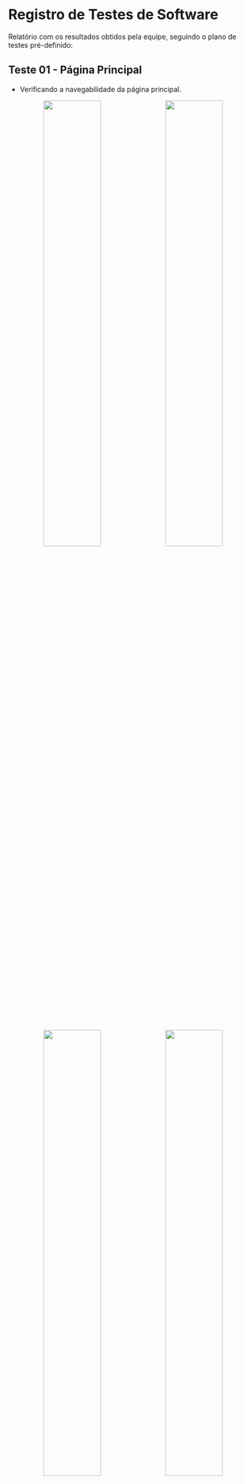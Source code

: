 # Registro de Testes de Software

<p>Relatório com os resultados obtidos pela equipe, seguindo o plano de testes pré-definido:</p>

## Teste 01 - Página Principal
* Verificando a navegabilidade da página principal.

<div align = center>
  <img src= "https://user-images.githubusercontent.com/108690900/203115968-261f6586-ad8d-4a58-a784-4561fa7d7f32.png" width=48%>
  <img src= "https://user-images.githubusercontent.com/108690900/203119888-0c764312-610a-4d59-9a6f-204a16be7677.png" width=48%>
  <img src= "https://user-images.githubusercontent.com/108690900/203119907-1e4b4754-f01d-4f93-9e5a-aed29a9ffbb9.png" width=48%>
  <img src= "https://user-images.githubusercontent.com/108690900/203119924-cbaa458a-d346-422c-9153-adbe10707fa9.png" width=48%>
</div> <br>

## Teste 02/03 - Formulário com Informações e Avaliador de Senhas
### Testar se o formulário recebe os dados corretamente para usá-los no verificador de senhas.

* Caso de senha forte que atende todos os requisitos, alimentando o formulário com os dados básicos do usuário.

<img src= "https://user-images.githubusercontent.com/108690900/203125639-4952402a-e2db-484e-b6e7-9b6f5331a6c7.png" width=80%> <br>

* Caso de senha fraca que não atende nenhum dos requisitos.

<img src= "https://user-images.githubusercontent.com/108690900/203124641-b40e76da-5de1-460c-8900-069678dd05d0.png" width=80%> <br>

* Caso de senha forte que atende todos os requisitos.

<img src= "https://user-images.githubusercontent.com/108690900/203125151-a7f3c8ce-5761-45a7-9b50-682a7caa5b07.png" width=80%> <br>

* Caso de senha muito comum com histórico de vazamento.

<img src= "https://user-images.githubusercontent.com/108690900/203125628-25e4309a-f347-42f8-b21f-7d4e9f01fc02.png" width=80%> <br>

## Teste 04 - Gerador de Senhas

* Testar o gerador de senhas com todos os opcionais.

<div align = center>
  <img src= "https://user-images.githubusercontent.com/108690900/203188918-5d5ddaf5-32ec-4242-8a51-eb47902c6b3d.png" width=48%>
  <img src= "https://user-images.githubusercontent.com/108690900/203188904-5484e169-7048-4d0c-bf3a-612b00876723.png" width=48%>
  <img src= "https://user-images.githubusercontent.com/108690900/203188938-7231d082-046c-436d-a15e-104839c0f4bb.png" width=48%>
  <img src= "https://user-images.githubusercontent.com/108690900/203188945-1d82cc44-dfde-40cd-a97f-b9d87de25bec.png" width=48%>
</div>

## Teste 05 - Portal de Notícias

* Testar a navegabilidade do portal de notícias.

<div align = center>
  <img src= "https://user-images.githubusercontent.com/108690900/203127935-d849694d-4f74-44c0-8258-3f6c01c7e4bc.png" width=48%>
  <img src= "https://user-images.githubusercontent.com/108690900/203127949-288070b1-197d-440c-9b96-38559930871d.png" width=48%>
</div>

## Teste 06 - Menu de Navegação

* Testar se o menu de navegação funciona corretamente.

<div align = center>
  <img src= "#" width=48%>
</div>

## Teste 07 - Quiz

* Testar a funcionalidade do quiz, confirmando se ele apresenta o resultado no fim do jogo.

<div align = center>
  <img src= "https://user-images.githubusercontent.com/108690900/203137734-19e54d8e-8b13-46d3-8ca9-3f23796f9828.png" width=48%>
  <img src= "https://user-images.githubusercontent.com/108690900/203137738-082fb2db-335d-42ac-b45f-61bf0580a8cf.png" width=48%>
  <img src= "https://user-images.githubusercontent.com/108690900/203138035-15af090c-fea5-49cd-bb27-25845724f301.png" width=48%>
  <img src= "https://user-images.githubusercontent.com/108690900/203138044-2ae540e0-933e-476e-96b3-71b72df1dce4.png" width=48%>
</div>









